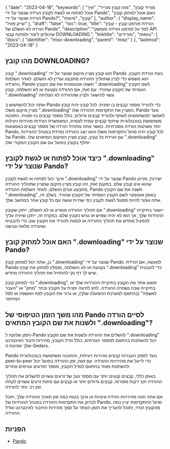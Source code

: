 {
"date": "2023-04-18",
  "keywords": [
"מוריד קובץ",
"מהו קובץ מוריד",
"איך אוכל לפתוח או לגשת לקובץ הורדה שנוצר על ידי Pando",
"האם אוכל למחוק קובץ הורדה שנוצר על ידי Pando?",
"קוֹבֶץ",
"סיומת"
],
  "author": {
"display_name": "שייק פאיז"
},
"draft": "false",
"toc": true,
"title": "הורדת פורמט קובץ - קובץ הורדה לא הושלם של Pando",
  "description":"למד על פורמט הורדה וממשקי API שיכולים ליצור ולפתוח קבצי DOWNLOADING.",
"linktitle": "מורידים",
  "menu": {
    "docs": {
      "identifier": "misc-downloading",
      "parent": "misc"
}
},
"lastmod": "2023-04-18"
}

## מהו קובץ DOWNLOADING?

קובץ ".downloading" הוא קובץ מציין מיקום שנוצר על ידי Pando בעת הורדת הקובץ. הוא משמש כדי לציין שתהליך ההורדה מתבצע ועדיין לא הושלם. לאחר השלמת ההורדה, Pando תשנה אוטומטית את שם הקובץ ".downloading" לשם הקובץ האמיתי של הקובץ שהורד. עם זאת, אם ההורדה נקטעת או לא הושלמה, קובץ ".downloading" עשוי להישאר ולציין שההורדה לא הצליחה.

אתה יכול להשתמש ב-Pando כדי להוריד מספר קבצים בו זמנית. לכל קובץ יהיה קובץ מציין מיקום משלו ".downloading" המציין את התקדמות ההורדה שלו. Pando נועד לאפשר למשתמשים לשתף ולהוריד קבצים גדולים, כולל מספר קבצים בו-זמנית. התוכנה משתמשת בטכנולוגיית שיתוף קבצים עמית לעמית, המאפשרת הורדות מהירות ויעילות יותר משיטות הורדה מסורתיות. כאשר אתה מתחיל הורדה של מספר קבצים באמצעות Pando, לכל קובץ יהיה סרגל התקדמות משלו והוא יוצג כהורדה נפרדת במנהל ההורדות של Pando. עם הורדת כל קובץ, קובץ מציין המיקום המתאים שלו ".downloading" יוחלף בקובץ בפועל עם שם הקובץ המקורי שלו.

## כיצד אוכל לפתוח או לגשת לקובץ ".downloading" שנוצר על ידי Pando?

אינך יכול לפתוח או לגשת לקובץ ".downloading" שנוצר על ידי Pando ישירות, מכיוון שהוא אינו קובץ שלם. במקום זאת, זהו קובץ מציין מיקום שמציין שתהליך ההורדה מתבצע וטרם הושלם. לאחר השלמת ההורדה, Pando תשנה את שם הקובץ ".downloading" באופן אוטומטי לשם הקובץ האמיתי של הקובץ שהורד. בשלב זה, אתה אמור להיות מסוגל לגשת לקובץ כפי שהיית עושה עם כל קובץ אחר במחשב שלך.

אם תהליך ההורדה מופרע או לא הושלם, ייתכן שקובץ ".downloading" יישאר בתיקיית ההורדות שלך, אך הוא לא יהיה שמיש או נגיש כקובץ שלם. במקרה זה, ייתכן שיהיה עליך להפעיל מחדש את תהליך ההורדה או לנסות להוריד את הקובץ שוב כדי להבטיח שהורדה מלאה ונגישה.

## האם אוכל למחוק קובץ ".downloading" שנוצר על ידי Pando?

כן, אתה יכול למחוק קובץ ".downloading" שנוצר על ידי Pando. למעשה, אם הורדת Pando נקטעת או לא הושלמה, מומלץ למחוק את קובץ ".downloading" כדי להבטיח שיש לך דף נקי להתחיל את תהליך ההורדה מחדש.

כדי למחוק קובץ ".downloading", פשוט אתר את הקובץ בתיקיית ההורדות שלך או בתיקייה שבה נשמרה ההורדה. לחץ לחיצה ימנית על הקובץ ובחר "מחק" או "העבר לאשפה" (בהתאם למערכת ההפעלה שלך), או גרור את הקובץ לפח האשפה או לסל המיחזור

## מהו משך הזמן הטיפוסי של Pando לסיים הורדה ולשנות את שם הקובץ המתאים ".downloading"?

הזמן שלוקח ל-Pando להשלים את ההורדה ולשנות את שם הקובץ ".downloading" יכול להשתנות בהתאם למספר הגורמים, כולל גודל הקובץ, מהירות חיבור האינטרנט שלך וזמינות ה-Seders.

Pando נועד לספק העברות קבצים מהירות ויעילות, והתוכנה משתמשת בטכנולוגיית peer-to-peer כדי לייעל את מהירויות ההורדה. עם זאת, זמן ההורדה בפועל יכול להשתנות מאוד בהתאם לגודל הקובץ, מספר הזרעים וגורמים אחרים.

באופן כללי, קבצים קטנים יותר עם מספר טוב של זרעים עשויים להשלים את תהליך ההורדה תוך דקות ספורות. קבצים גדולים יותר או קבצים עם פחות זרעים עשויים לקחת זמן רב יותר להורדה.

אם אתה חווה מהירויות הורדה איטיות או אינך בטוח כמה זמן תארך ההורדה שלך, תוכל לבדוק את התקדמות ההורדה במנהל ההורדות של Pando. סרגל ההתקדמות יציין כמה מהקובץ הורד, ותוכל להעריך את הזמן הנותר על סמך מהירות החיבור לאינטרנט וגודל ההורדה.

## הפניות
* [Pando](https://download.cnet.com/Pando/3000-2196_4-10546621.html)

